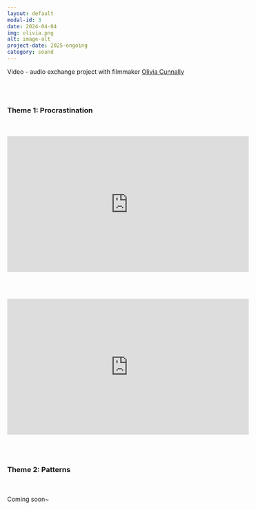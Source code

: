 ```yaml
---
layout: default
modal-id: 3
date: 2024-04-04
img: olivia.png
alt: image-alt
project-date: 2025-ongoing
category: sound
---
```


Video - audio exchange project with filmmaker [Olivia Cunnally](https://www.youtube.com/@oliviacannoli)

<br/><br/>
<h3>Theme 1: Procrastination</h3>
<br/><br/>

<div class="video-container"><iframe width="560" height="315" src="https://www.youtube.com/embed/YaCLJ-qamfg?si=-HllHT2tKhm4R2Fy" title="YouTube video player" frameborder="0" allow="accelerometer; autoplay; clipboard-write; encrypted-media; gyroscope; picture-in-picture; web-share" referrerpolicy="strict-origin-when-cross-origin" allowfullscreen></iframe></div>

<br/><br/>

<div class="video-container"><iframe width="560" height="315" src="https://www.youtube.com/embed/IwjIC7Z2Ods?si=ScDuqszcUdNBkw3j" title="YouTube video player" frameborder="0" allow="accelerometer; autoplay; clipboard-write; encrypted-media; gyroscope; picture-in-picture; web-share" referrerpolicy="strict-origin-when-cross-origin" allowfullscreen></iframe></div>

<br/><br/>
<h3>Theme 2: Patterns</h3>
<br/><br/>
Coming soon~